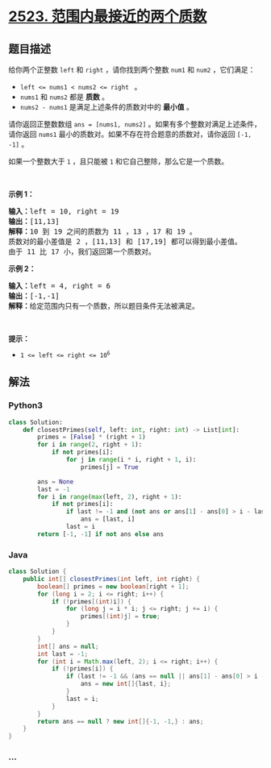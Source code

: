 # [2523. 范围内最接近的两个质数](https://leetcode-cn.com/problems/closest-prime-numbers-in-range)

## 题目描述

<!-- 这里写题目描述 -->

<p>给你两个正整数&nbsp;<code>left</code> 和&nbsp;<code>right</code>&nbsp;，请你找到两个整数&nbsp;<code>num1</code> 和&nbsp;<code>num2</code>&nbsp;，它们满足：</p>

<ul>
	<li><code>left &lt;= nums1 &lt; nums2 &lt;= right&nbsp;</code>&nbsp;。</li>
	<li><code>nums1</code> 和&nbsp;<code>nums2</code>&nbsp;都是 <strong>质数</strong>&nbsp;。</li>
	<li><code>nums2 - nums1</code>&nbsp;是满足上述条件的质数对中的 <strong>最小值</strong>&nbsp;。</li>
</ul>

<p>请你返回正整数数组&nbsp;<code>ans = [nums1, nums2]</code>&nbsp;。如果有多个整数对满足上述条件，请你返回&nbsp;<code>nums1</code>&nbsp;最小的质数对。如果不存在符合题意的质数对，请你返回&nbsp;<code>[-1, -1]</code>&nbsp;。</p>

<p>如果一个整数大于&nbsp;<code>1</code>&nbsp;，且只能被&nbsp;<code>1</code> 和它自己整除，那么它是一个质数。</p>

<p>&nbsp;</p>

<p><strong>示例 1：</strong></p>

<pre>
<b>输入：</b>left = 10, right = 19
<b>输出：</b>[11,13]
<b>解释：</b>10 到 19 之间的质数为 11 ，13 ，17 和 19 。
质数对的最小差值是 2 ，[11,13] 和 [17,19] 都可以得到最小差值。
由于 11 比 17 小，我们返回第一个质数对。
</pre>

<p><strong>示例 2：</strong></p>

<pre>
<b>输入：</b>left = 4, right = 6
<b>输出：</b>[-1,-1]
<b>解释：</b>给定范围内只有一个质数，所以题目条件无法被满足。
</pre>

<p>&nbsp;</p>

<p><strong>提示：</strong></p>

<ul>
	<li><code>1 &lt;= left &lt;= right &lt;= 10<sup>6</sup></code></li>
</ul>


## 解法

<!-- 这里可写通用的实现逻辑 -->

<!-- tabs:start -->

### **Python3**

<!-- 这里可写当前语言的特殊实现逻辑 -->

```python
class Solution:
    def closestPrimes(self, left: int, right: int) -> List[int]:
        primes = [False] * (right + 1)
        for i in range(2, right + 1):
            if not primes[i]:
                for j in range(i * i, right + 1, i):
                    primes[j] = True

        ans = None
        last = -1
        for i in range(max(left, 2), right + 1):
            if not primes[i]:
                if last != -1 and (not ans or ans[1] - ans[0] > i - last):
                    ans = [last, i]
                last = i
        return [-1, -1] if not ans else ans
```

### **Java**

<!-- 这里可写当前语言的特殊实现逻辑 -->

```java
class Solution {
    public int[] closestPrimes(int left, int right) {
        boolean[] primes = new boolean[right + 1];
        for (long i = 2; i <= right; i++) {
            if (!primes[(int)i]) {
                for (long j = i * i; j <= right; j += i) {
                    primes[(int)j] = true;
                }
            }
        }
        int[] ans = null;
        int last = -1;
        for (int i = Math.max(left, 2); i <= right; i++) {
            if (!primes[i]) {
                if (last != -1 && (ans == null || ans[1] - ans[0] > i - last)) {
                    ans = new int[]{last, i};
                }
                last = i;
            }
        }
        return ans == null ? new int[]{-1, -1,} : ans;
    }
}
```

### **...**

```

```

<!-- tabs:end -->
